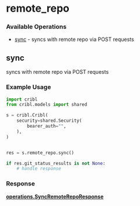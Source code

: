 # remote_repo

### Available Operations

* [sync](#sync) - syncs with remote repo via POST requests

## sync

syncs with remote repo via POST requests

### Example Usage

```python
import cribl
from cribl.models import shared

s = cribl.Cribl(
    security=shared.Security(
        bearer_auth="",
    ),
)


res = s.remote_repo.sync()

if res.git_status_results is not None:
    # handle response
```


### Response

**[operations.SyncRemoteRepoResponse](../../models/operations/syncremotereporesponse.md)**

